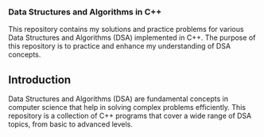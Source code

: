 ### Data Structures and Algorithms in C++

This repository contains my solutions and practice problems for various Data Structures and Algorithms (DSA) implemented in C++. The purpose of this repository is to practice and enhance my understanding of DSA concepts.

## Introduction

Data Structures and Algorithms (DSA) are fundamental concepts in computer science that help in solving complex problems efficiently. This repository is a collection of C++ programs that cover a wide range of DSA topics, from basic to advanced levels.
